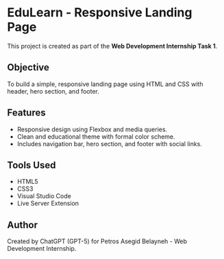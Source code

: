 # EduLearn - Responsive Landing Page

This project is created as part of the **Web Development Internship Task 1**.

## Objective
To build a simple, responsive landing page using HTML and CSS with header, hero section, and footer.

## Features
- Responsive design using Flexbox and media queries.
- Clean and educational theme with formal color scheme.
- Includes navigation bar, hero section, and footer with social links.

## Tools Used
- HTML5
- CSS3
- Visual Studio Code
- Live Server Extension

## Author
Created by ChatGPT (GPT-5) for Petros Asegid Belayneh - Web Development Internship.

